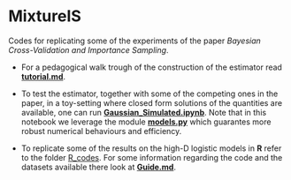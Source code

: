 # MixtureIS
Codes for replicating some of the experiments of the paper _Bayesian Cross-Validation and Importance Sampling_. 

- For a pedagogical walk trough of the construction of the estimator read [**tutorial.md**](https://github.com/luchinoprince/MixtureIS/blob/main/tutorial.md). 

- To test the estimator, together with some of the competing ones in the paper, in a toy-setting where closed form solutions of the quantities are available, one can run [**Gaussian_Simulated.ipynb**](https://github.com/luchinoprince/MixtureIS/blob/main/Python_codes/Gaussian_simulated.ipynb). Note that in this notebook we leverage the module [**models.py**](https://github.com/luchinoprince/MixtureIS/blob/main/Python_codes/models.py) which guarantes more robust numerical behaviours and efficiency. 

- To replicate some of the results on the high-D logistic models in **R** refer to the folder [R_codes](https://github.com/luchinoprince/MixtureIS/tree/main/R_codes). For some information regarding the code and the datasets available there look at [**Guide.md**](https://github.com/luchinoprince/MixtureIS/blob/main/R_codes/guide.md).
